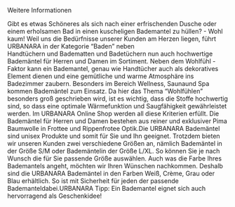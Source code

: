 Weitere Informationen

Gibt es etwas Schöneres als sich nach einer erfrischenden Dusche oder einem erholsamen Bad in einen kuscheligen Bademantel zu hüllen? - Wohl kaum! Weil uns die Bedürfnisse unserer Kunden am Herzen liegen, führt URBANARA in der Kategorie “Baden” neben Handtüchern und Badematten und Badetüchern nun auch hochwertige Bademäntel für Herren und Damen im Sortiment. Neben dem Wohlfühl - Faktor kann ein Bademantel, genau wie Handtücher auch als dekoratives Element dienen und eine gemütliche und warme Atmosphäre ins Badezimmer zaubern. Besonders im Bereich Wellness, Saunaund Spa kommen Bademäntel zum Einsatz. Da hier das Thema “Wohlfühlen” besonders groß geschrieben wird, ist es wichtig, dass die Stoffe hochwertig sind, so dass eine optimale Wärmefunktion und Saugfähigkeit gewährleistet werden. Im URBANARA Online Shop werden all diese Kriterien erfüllt. Die Bademäntel für Herren und Damen bestehen aus reiner und exklusiver Pima Baumwolle in Frottee und Rippenfrotee Optik.Die URBANARA Bademäntel sind unisex Produkte und somit für Sie und Ihn geeignet. Trotzdem bieten wir unseren Kunden zwei verschiedene Größen an, nämlich Bademäntel in der Größe S/M oder Bademäntelin der Größe L/XL. So können Sie je nach Wunsch die für Sie passende Größe auswählen. Auch was die Farbe Ihres Bademantels angeht, möchten wir Ihren Wünschen nachkommen. Deshalb sind die URBANARA Bademäntel in den Farben Weiß, Crème, Grau oder Blau erhältlich. So ist mit Sicherheit für jeden der passende Bademanteldabei.URBANARA Tipp: Ein Bademantel eignet sich auch hervorragend als Geschenkidee!
